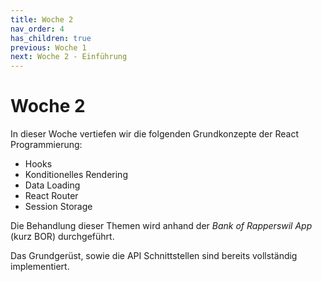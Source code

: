 ```yaml
---
title: Woche 2
nav_order: 4
has_children: true
previous: Woche 1
next: Woche 2 - Einführung
---
```


# Woche 2

In dieser Woche vertiefen wir die folgenden Grundkonzepte der React Programmierung: 

- Hooks
- Konditionelles Rendering
- Data Loading
- React Router 
- Session Storage

Die Behandlung dieser Themen wird anhand der *Bank of Rapperswil App*  (kurz BOR) durchgeführt. 

Das Grundgerüst, sowie die API Schnittstellen sind bereits vollständig implementiert. 

